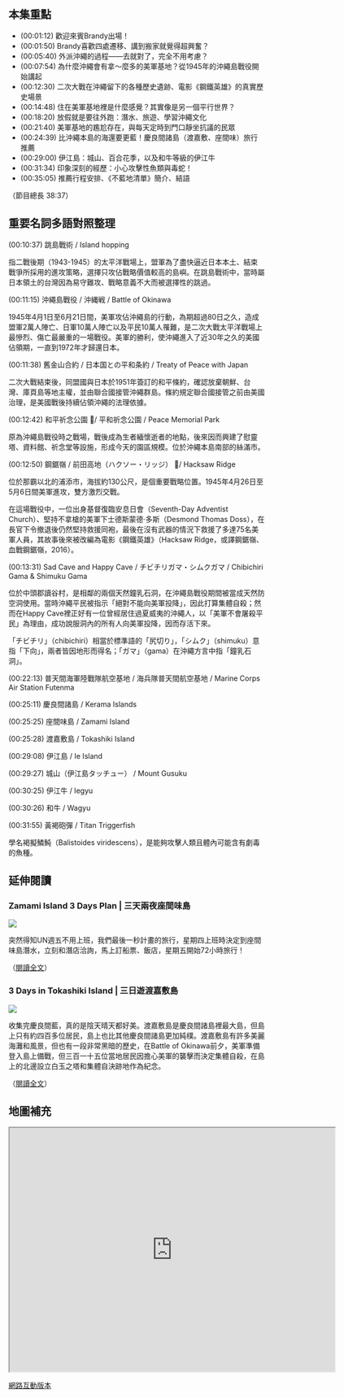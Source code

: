 ---
---


## 本集重點

* (00:01:12) 歡迎來賓Brandy出場！
* (00:01:50) Brandy喜歡四處遷移、講到搬家就覺得超興奮？
* (00:05:40) 外派沖繩的過程——去就對了，完全不用考慮？
* (00:07:54) 為什麼沖繩會有拿～麼多的美軍基地？從1945年的沖繩島戰役開始講起
* (00:12:30) 二次大戰在沖繩留下的各種歷史遺跡、電影《鋼鐵英雄》的真實歷史場景
* (00:14:48) 住在美軍基地裡是什麼感覺？其實像是另一個平行世界？
* (00:18:20) 放假就是要往外跑：潛水、旅遊、學習沖繩文化
* (00:21:40) 美軍基地的尷尬存在，與每天定時到門口靜坐抗議的民眾
* (00:24:39) 比沖繩本島的海還要更藍！慶良間諸島（渡嘉敷、座間味）旅行推薦
* (00:29:00) 伊江島：城山、百合花季，以及和牛等級的伊江牛
* (00:31:34) 印象深刻的經歷：小心攻擊性魚類與毒蛇！
* (00:35:05) 推薦行程安排、《不藍地清單》簡介、結語

（節目總長 38:37）

## 重要名詞多語對照整理

(00:10:37) 跳島戰術 / Island hopping

指二戰後期（1943-1945）的太平洋戰場上，盟軍為了盡快逼近日本本土、結束戰爭所採用的進攻策略，選擇只攻佔戰略價值較高的島嶼。在跳島戰術中，當時屬日本領土的台灣因為易守難攻、戰略意義不大而被選擇性的跳過。

(00:11:15) 沖繩島戰役 / 沖縄戦 / Battle of Okinawa

1945年4月1日至6月21日間，美軍攻佔沖繩島的行動，為期超過80日之久，造成盟軍2萬人陣亡、日軍10萬人陣亡以及平民10萬人罹難，是二次大戰太平洋戰場上最慘烈、傷亡最嚴重的一場戰役。美軍的勝利，使沖繩進入了近30年之久的美國佔領期，一直到1972年才歸還日本。

(00:11:38) 舊金山合約 / 日本国との平和条約 / Treaty of Peace with Japan

二次大戰結束後，同盟國與日本於1951年簽訂的和平條約，確認放棄朝鮮、台灣、庫頁島等地主權，並由聯合國接管沖繩群島。條約規定聯合國接管之前由美國治理，是美國戰後持續佔領沖繩的法理依據。

(00:12:42) 和平祈念公園 / 平和祈念公園 / Peace Memorial Park

原為沖繩島戰役時之戰場，戰後成為生者緬懷逝者的地點，後來因而興建了慰靈塔、資料館、祈念堂等設施，形成今天的園區規模。位於沖繩本島南部的絲滿市。

(00:12:50) 鋼鋸嶺 / 前田高地（ハクソー・リッジ） / Hacksaw Ridge

位於那霸以北的浦添市，海拔約130公尺，是個重要戰略位置。1945年4月26日至5月6日間美軍進攻，雙方激烈交戰。

在這場戰役中，一位出身基督復臨安息日會（Seventh-Day Adventist Church）、堅持不拿槍的美軍下士德斯蒙德·多斯（Desmond Thomas Doss），在長官下令撤退後仍然堅持救援同袍，最後在沒有武器的情況下救援了多達75名美軍人員，其故事後來被改編為電影《鋼鐵英雄》（Hacksaw Ridge，或譯鋼鋸嶺、血戰鋼鋸嶺，2016）。

(00:13:31) Sad Cave and Happy Cave / チビチリガマ・シムクガマ / Chibichiri Gama & Shimuku Gama

位於中頭郡讀谷村，是相鄰的兩個天然鐘乳石洞，在沖繩島戰役期間被當成天然防空洞使用。當時沖繩平民被指示「絕對不能向美軍投降」，因此打算集體自殺；然而在Happy Cave裡正好有一位曾經居住過夏威夷的沖繩人，以「美軍不會屠殺平民」為理由，成功說服洞內的所有人向美軍投降，因而存活下來。

「チビチリ」（chibichiri）相當於標準語的「尻切り」，「シムク」（shimuku）意指「下向」，兩者皆因地形而得名；「ガマ」（gama）在沖繩方言中指「鐘乳石洞」。

(00:22:13) 普天間海軍陸戰隊航空基地 / 海兵隊普天間航空基地 / Marine Corps Air Station Futenma

(00:25:11) 慶良間諸島 / Kerama Islands

(00:25:25) 座間味島 / Zamami Island

(00:25:28) 渡嘉敷島 / Tokashiki Island

(00:29:08) 伊江島 / Ie Island

(00:29:27) 城山（伊江島タッチュー） / Mount Gusuku

(00:30:25) 伊江牛 / Iegyu

(00:30:26) 和牛 / Wagyu

(00:31:55) 黃褐砲彈 / Titan Triggerfish

學名褐擬鱗魨（Balistoides viridescens），是能夠攻擊人類且體內可能含有劇毒的魚種。

## 延伸閱讀

### Zamami Island 3 Days Plan | 三天兩夜座間味島

![](https://images.squarespace-cdn.com/content/v1/5a7296787131a544401e8a37/1603709126854-PKAQKLJPH70IVZDBBM46/ke17ZwdGBToddI8pDm48kLkXF2pIyv_F2eUT9F60jBl7gQa3H78H3Y0txjaiv_0fDoOvxcdMmMKkDsyUqMSsMWxHk725yiiHCCLfrh8O1z4YTzHvnKhyp6Da-NYroOW3ZGjoBKy3azqku80C789l0iyqMbMesKd95J-X4EagrgU9L3Sa3U8cogeb0tjXbfawd0urKshkc5MgdBeJmALQKw/Snapseed+37.jpg)

突然得知UN週五不用上班，我們最後一秒計畫的旅行，星期四上班時決定到座間味島潛水，立刻和潛店洽詢，馬上訂船票、飯店，星期五開始72小時旅行！

（[閱讀全文](https://www.brandyslist.co/blog/2020/10/26/zamami-island-3-days-plan-)）

### 3 Days in Tokashiki Island | 三日遊渡嘉敷島

![](https://images.squarespace-cdn.com/content/v1/5a7296787131a544401e8a37/1605768823552-ERGHL2A10RKXNMDO9AUR/ke17ZwdGBToddI8pDm48kLkXF2pIyv_F2eUT9F60jBl7gQa3H78H3Y0txjaiv_0fDoOvxcdMmMKkDsyUqMSsMWxHk725yiiHCCLfrh8O1z4YTzHvnKhyp6Da-NYroOW3ZGjoBKy3azqku80C789l0iyqMbMesKd95J-X4EagrgU9L3Sa3U8cogeb0tjXbfawd0urKshkc5MgdBeJmALQKw/Snapseed+104.jpg)

收集完慶良間藍，真的是陰天晴天都好美。渡嘉敷島是慶良間諸島裡最大島，但島上只有約四百多位居民，島上也比其他慶良間諸島更加純樸。渡嘉敷島有許多美麗海灘和風景，但也有一段非常黑暗的歷史，在Battle of Okinawa前夕，美軍準備登入島上備戰，但三百一十五位當地居民因擔心美軍的襲擊而決定集體自殺，在島上的北邊設立白玉之塔和集體自決跡地作為紀念。

（[閱讀全文](https://www.brandyslist.co/blog/2020/11/19/3-days-in-tokashiki-island-)）

## 地圖補充

<iframe src="https://www.google.com/maps/d/u/0/embed?mid=1xCpwfRtEBUtFDj7TReCf7a9Og8oSBUTf" width="640" height="480"></iframe>

[網路互動版本](https://www.google.com/maps/d/u/0/viewer?mid=1xCpwfRtEBUtFDj7TReCf7a9Og8oSBUTf)
